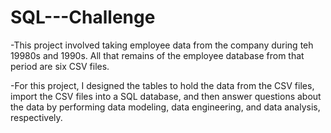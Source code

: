 # SQL---Challenge

-This project involved taking employee data from the company during teh 19980s and 1990s. All that remains of the employee database from that period are six CSV files. 

-For this project, I designed the tables to hold the data from the CSV files, import the CSV files into a SQL database, and then answer questions about the data by performing data modeling, data engineering, and data analysis, respectively.
